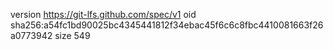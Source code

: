 version https://git-lfs.github.com/spec/v1
oid sha256:a54fc1bd90025bc4345441812f34ebac45f6c6c8fbc4410081663f26a0773942
size 549
